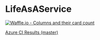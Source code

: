 # LifeAsAService

[![Waffle.io - Columns and their card count](https://badge.waffle.io/e09054f2d24410c9ae06aa2b4105e513fb847c153e621a637d807e36210ad911.svg?columns=all)](https://waffle.io/pmdevers/LifeAsAService)

[Azure CI Results (master)](http://lifeasaservice.azurewebsites.net/)